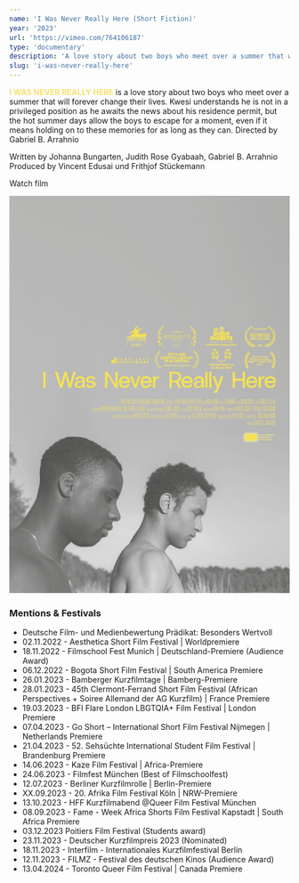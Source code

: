 ```yaml
---
name: 'I Was Never Really Here (Short Fiction)'
year: '2023'
url: 'https://vimeo.com/764106187'
type: 'documentary'
description: 'A love story about two boys who meet over a summer that will forever change their lives'
slug: 'i-was-never-really-here'
---
```


<script>
  import ExternalLink from '$lib/components/Link/ExternalLink.svelte';
  import Link from '$lib/components/Link/Link.svelte';
</script>

**<span style="color:#F6E06F;">I WAS NEVER REALLY HERE</span>** is a love story about two boys who meet over a summer that will forever change their lives. Kwesi understands he is not in a privileged position as he awaits the news about his residence permit, but the hot summer days allow the boys to escape for a moment, even if it means holding on to these memories for as long as they can.
Directed by Gabriel B. Arrahnio

Written by Johanna Bungarten, Judith Rose Gyabaah, Gabriel B. Arrahnio  
Produced by Vincent Edusai und Frithjof Stückemann

<div class="hidden-desktop">
<ExternalLink ariaLabel="Watch film" href='https://vimeo.com/764106187'>Watch film</ExternalLink>

![Movie Poster](../../assets/projects/i-was-never-really-here/iwnrh_poster.jpg)

</div>

### Mentions & Festivals

- Deutsche Film- und Medienbewertung Prädikat: Besonders Wertvoll
- 02.11.2022 - Aesthetica Short Film Festival | Worldpremiere
- 18.11.2022 - Filmschool Fest Munich | Deutschland-Premiere (Audience Award)
- 06.12.2022 - Bogota Short Film Festival | South America Premiere
- 26.01.2023 - Bamberger Kurzfilmtage | Bamberg-Premiere
- 28.01.2023 - 45th Clermont-Ferrand Short Film Festival (African Perspectives + Soiree Allemand der AG Kurzfilm) | France Premiere
- 19.03.2023 - BFI Flare London LBGTQIA+ Film Festival | London Premiere
- 07.04.2023 - Go Short – International Short Film Festival Nijmegen | Netherlands Premiere
- 21.04.2023 - 52. Sehsüchte International Student Film Festival | Brandenburg Premiere
- 14.06.2023 - Kaze Film Festival | Africa-Premiere
- 24.06.2023 - Filmfest München (Best of Filmschoolfest)
- 12.07.2023 - Berliner Kurzfilmrolle | Berlin-Premiere
- XX.09.2023 - 20. Afrika Film Festival Köln | NRW-Premiere
- 13.10.2023 - HFF Kurzfilmabend @Queer Film Festival München
- 08.09.2023 - <ExternalLink href='https://www.fameweekafrica.com/en-gb/fameshortsfestival/Detail.3535.209504.i-was-never-really-here.html' ariaLabel='Fame Week South Africa link'>Fame - Week Africa Shorts Film Festival</ExternalLink> Kapstadt | South Africa Premiere
- 03.12.2023 <ExternalLink href='https://poitiersfilmfestival.com/' ariaLabel='Fame Week South Africa link'>Poitiers Film Festival </ExternalLink>(Students award)
- 23.11.2023 - Deutscher Kurzfilmpreis 2023 (Nominated)
- 18.11.2023 - Interfilm - Internationales Kurzfilmfestival Berlin
- 12.11.2023 - FILMZ - Festival des deutschen Kinos (Audience Award)
- 13.04.2024 - Toronto Queer Film Festival | Canada Premiere
